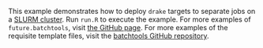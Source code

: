 This example demonstrates how to deploy `drake` targets to
separate jobs on a [SLURM cluster](https://slurm.schedmd.com).
Run `run.R` to execute the example.
For more examples of `future.batchtools`, visit [the GitHub page](https://github.com/HenrikBengtsson/future.batchtools).
For more examples of the requisite template files, visit the [batchtools GitHub repository](https://github.com/mllg/batchtools/tree/master/inst/templates).
